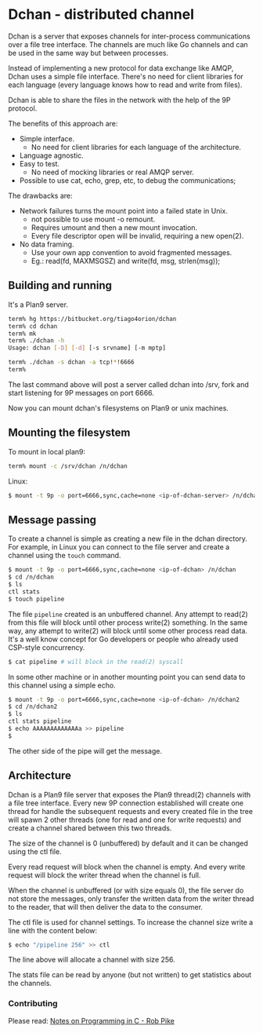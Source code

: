 # Dchan - distributed channel

Dchan is a server that exposes channels for inter-process communications
over a file tree interface. The channels are much like Go channels and 
can be used in the same way but between processes. 

Instead of implementing a new protocol for data exchange like AMQP, Dchan
uses a simple file interface. There's no need for client libraries for each
language (every language knows how to read and write from files).

Dchan is able to share the files in the network with the help of the
9P protocol. 

The benefits of this approach are:

* Simple interface. 
	- No need for client libraries for each language of the architecture.
* Language agnostic.
* Easy to test.
	- No need of mocking libraries or real AMQP server.
* Possible to use cat, echo, grep, etc, to debug the communications;

The drawbacks are:

* Network failures turns the mount point into a failed state in Unix.
	- not possible to use mount -o remount. 
	- Requires umount and then a new mount invocation.
	- Every file descriptor open will be invalid, requiring a new open(2).
* No data framing.
	- Use your own app convention to avoid fragmented messages.
	- Eg.: read(fd, MAXMSGSZ) and write(fd, msg, strlen(msg));

## Building and running

It's a Plan9 server.

```sh
term% hg https://bitbucket.org/tiago4orion/dchan
term% cd dchan
term% mk
term% ./dchan -h
Usage: dchan [-D] [-d] [-s srvname] [-m mptp]

term% ./dchan -s dchan -a tcp!*!6666
term%
```

The last command above will post a server called dchan into /srv, fork and start
listening for 9P messages on port 6666.

Now you can mount dchan's filesystems on Plan9 or unix machines.

## Mounting the filesystem

To mount in local plan9:

```sh
term% mount -c /srv/dchan /n/dchan
```

Linux:

```bash
$ mount -t 9p -o port=6666,sync,cache=none <ip-of-dchan-server> /n/dchan
```

## Message passing

To create a channel is simple as creating a new file in the dchan directory.
For example, in Linux you can connect to the file server and create a channel
using the `touch` command.

```bash
$ mount -t 9p -o port=6666,sync,cache=none <ip-of-dchan> /n/dchan
$ cd /n/dchan
$ ls
ctl stats
$ touch pipeline
```

The file `pipeline` created is an unbuffered channel. Any attempt to read(2) from
this file will block until other process write(2) something. In the same way,
any attempt to write(2) will block until some other process read data. It's a 
well know concept for Go developers or people who already used CSP-style concurrency.

```bash
$ cat pipeline # will block in the read(2) syscall
```

In some other machine or in another mounting point you can send data to this 
channel using a simple echo. 

```bash
$ mount -t 9p -o port=6666,sync,cache=none <ip-of-dchan> /n/dchan2
$ cd /n/dchan2
$ ls
ctl stats pipeline
$ echo AAAAAAAAAAAAAa >> pipeline
$ 
```

The other side of the pipe will get the message.

## Architecture

Dchan is a Plan9 file server that exposes the Plan9 thread(2) channels with a file
tree interface. Every new 9P connection established will create one thread for
handle the subsequent requests and every created file in the tree will spawn 2 other
threads (one for read and one for write requests) and create a channel shared between 
this two threads.

The size of the channel is 0 (unbuffered) by default and it can be changed using the ctl file.

Every read request will block when the channel is empty. And every write request
will block the writer thread when the channel is full.

When the channel is unbuffered (or with size equals 0), the file server do not store
the messages, only transfer the written data from the writer thread to the reader, 
that will then deliver the data to the consumer.

The ctl file is used for channel settings. To increase the channel size write a line
with the content below:

```bash
$ echo "/pipeline 256" >> ctl
```

The line above will allocate a channel with size 256.

The stats file can be read by anyone (but not written) to get statistics about the
channels.

### Contributing

Please read: [Notes on Programming in C - Rob Pike](http://doc.cat-v.org/bell_labs/pikestyle)

